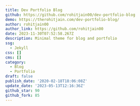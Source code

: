 ```yaml
---
title: Dev Portfolio Blog
github: https://github.com/rohitjain00/dev-portfolio-blog
demo: https://therohitjain.com/dev-portfolio-blog/
author: rohitjain00
author_link: https://github.com/rohitjain00
date: 2023-11-30T07:52:58.267Z
description: Minimal theme for blog and portfolio
ssg:
  - Jekyll
css: []
cms: []
category:
  - Blog
  - Portfolio
draft: false
publish_date: '2020-02-18T18:06:08Z'
update_date: '2023-05-13T12:16:36Z'
github_star: 90
github_fork: 85
---
```

